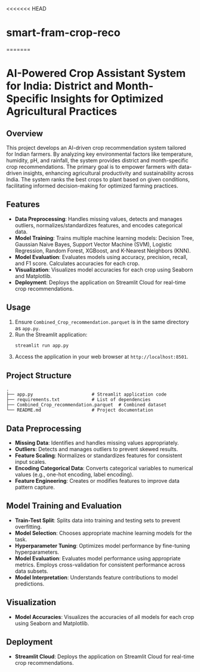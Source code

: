 <<<<<<< HEAD
# smart-fram-crop-reco
=======
# AI-Powered Crop Assistant System for India: District and Month-Specific Insights for Optimized Agricultural Practices

## Overview

This project develops an AI-driven crop recommendation system tailored for Indian farmers. By analyzing key environmental factors like temperature, humidity, pH, and rainfall, the system provides district and month-specific crop recommendations. The primary goal is to empower farmers with data-driven insights, enhancing agricultural productivity and sustainability across India. The system ranks the best crops to plant based on given conditions, facilitating informed decision-making for optimized farming practices.

## Features

- **Data Preprocessing**: Handles missing values, detects and manages outliers, normalizes/standardizes features, and encodes categorical data.
- **Model Training**: Trains multiple machine learning models: Decision Tree, Gaussian Naive Bayes, Support Vector Machine (SVM), Logistic Regression, Random Forest, XGBoost, and K-Nearest Neighbors (KNN).
- **Model Evaluation**: Evaluates models using accuracy, precision, recall, and F1 score. Calculates accuracies for each crop.
- **Visualization**: Visualizes model accuracies for each crop using Seaborn and Matplotlib.
- **Deployment**: Deploys the application on Streamlit Cloud for real-time crop recommendations.

## Usage

1. Ensure `Combined_Crop_recommendation.parquet` is in the same directory as `app.py`.
2. Run the Streamlit application:
   ```sh
   streamlit run app.py
   ```
3. Access the application in your web browser at `http://localhost:8501`.

## Project Structure

```
.
├── app.py                      # Streamlit application code
├── requirements.txt            # List of dependencies
├── Combined_Crop_recommendation.parquet  # Combined dataset
└── README.md                   # Project documentation
```

## Data Preprocessing

- **Missing Data**: Identifies and handles missing values appropriately.
- **Outliers**: Detects and manages outliers to prevent skewed results.
- **Feature Scaling**: Normalizes or standardizes features for consistent input scales.
- **Encoding Categorical Data**: Converts categorical variables to numerical values (e.g., one-hot encoding, label encoding).
- **Feature Engineering**: Creates or modifies features to improve data pattern capture.

## Model Training and Evaluation

- **Train-Test Split**: Splits data into training and testing sets to prevent overfitting.
- **Model Selection**: Chooses appropriate machine learning models for the task.
- **Hyperparameter Tuning**: Optimizes model performance by fine-tuning hyperparameters.
- **Model Evaluation**: Evaluates model performance using appropriate metrics. Employs cross-validation for consistent performance across data subsets.
- **Model Interpretation**: Understands feature contributions to model predictions.

## Visualization

- **Model Accuracies**: Visualizes the accuracies of all models for each crop using Seaborn and Matplotlib.

## Deployment

- **Streamlit Cloud**: Deploys the application on Streamlit Cloud for real-time crop recommendations.
